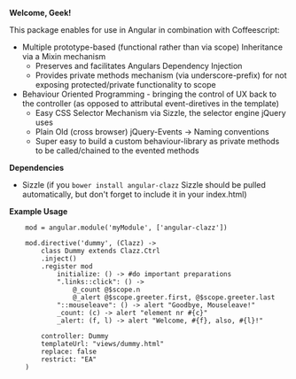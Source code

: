 **Welcome, Geek!**

This package enables for use in Angular in combination with Coffeescript:

* Multiple prototype-based (functional rather than via scope) Inheritance via a Mixin mechanism
	* Preserves and facilitates Angulars Dependency Injection
	* Provides private methods mechanism (via underscore-prefix) for not exposing protected/private functionality to scope
* Behaviour Oriented Programming - bringing the control of UX back to the controller (as opposed to attributal event-diretives in the template)
	* Easy CSS Selector Mechanism via Sizzle, the selector engine jQuery uses
	* Plain Old (cross browser) jQuery-Events -> Naming conventions
	* Super easy to build a custom behaviour-library as private methods to be called/chained to the evented methods

**Dependencies**

* Sizzle (if you `bower install angular-clazz` Sizzle should be pulled automatically, but don't forget to include it in your index.html)

**Example Usage**

```
	mod = angular.module('myModule', ['angular-clazz'])

	mod.directive('dummy', (Clazz) ->
		class Dummy extends Clazz.Ctrl
		.inject()
		.register mod
			initialize: () -> #do important preparations
			".links::click": () -> 
				@_count @$scope.n
				@_alert @$scope.greeter.first, @$scope.greeter.last
			"::mouseleave": () -> alert "Goodbye, Mouseleave!"
			_count: (c) -> alert "element nr #{c}"
			_alert: (f, l) -> alert "Welcome, #{f}, also, #{l}!"

		controller: Dummy
		templateUrl: "views/dummy.html"
		replace: false
		restrict: "EA"
	)
```


